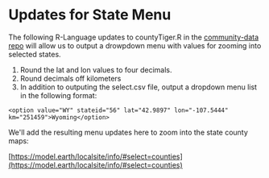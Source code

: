 # Updates for State Menu

The following R-Language updates to countyTiger.R in the [community-data repo](https://github.com/modelearth/community-data/tree/master/us) will allow us to output a drowpdown menu with values for zooming into selected states.  

1. Round the lat and lon values to four decimals.  
2. Round decimals off kilometers  
3. In addition to outputing the select.csv file, output a dropdown menu list in the following format:  

```
<option value="WY" stateid="56" lat="42.9897" lon="-107.5444" km="251459">Wyoming</option>  
```

We'll add the resulting menu updates here to zoom into the state county maps:  

[https://model.earth/localsite/info/#select=counties](https://model.earth/localsite/info/#select=counties)


